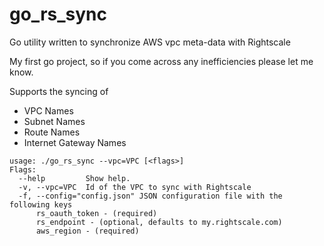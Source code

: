 # go_rs_sync
Go utility written to synchronize AWS vpc meta-data with Rightscale

My first go project, so if you come across any inefficiencies please let me know.

Supports the syncing of 
* VPC Names
* Subnet Names
* Route Names
* Internet Gateway Names

```
usage: ./go_rs_sync --vpc=VPC [<flags>]
Flags:
  --help         Show help.
  -v, --vpc=VPC  Id of the VPC to sync with Rightscale
  -f, --config="config.json" JSON configuration file with the following keys
      rs_oauth_token - (required)
      rs_endpoint - (optional, defaults to my.rightscale.com)
      aws_region - (required)
```
